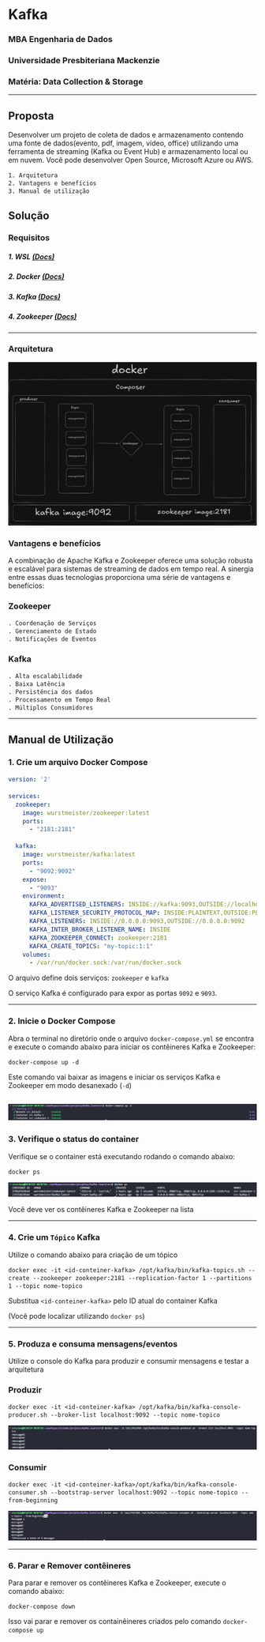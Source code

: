 # Kafka

### MBA Engenharia de Dados
### Universidade Presbiteriana Mackenzie
### Matéria: Data Collection & Storage

---

## Proposta

Desenvolver um projeto de coleta de dados e armazenamento contendo uma fonte de dados(evento, pdf, imagem, vídeo, office) utilizando uma ferramenta de streaming (Kafka ou Event Hub) e armazenamento local ou em nuvem.
Você pode desenvolver Open Source, Microsoft Azure ou AWS.

    1. Arquitetura
    2. Vantagens e benefícios
    3. Manual de utilização


## Solução

### Requisitos

##### 1. WSL [(Docs)](https://learn.microsoft.com/en-us/windows/wsl/)
##### 2. Docker [(Docs)](https://docs.docker.com/)
##### 3. Kafka [(Docs)](https://kafka.apache.org/20/documentation.html)
##### 4. Zookeeper [(Docs)](https://zookeeper.apache.org/doc/r3.9.2/index.html)

----
### Arquitetura

![mock-architecture](src/img/mock-architecture.jpg)


### Vantagens e benefícios

A combinação de Apache Kafka e Zookeeper oferece uma solução robusta e escalável para sistemas de streaming de dados em tempo real. A sinergia entre essas duas tecnologias proporciona uma série de vantagens e benefícios:

### Zookeeper
    . Coordenação de Serviços
    . Gerenciamento de Estado
    . Notificações de Eventos 

### Kafka
    . Alta escalabilidade
    . Baixa Latência
    . Persistência dos dados
    . Processamento em Tempo Real
    . Múltiplos Consumidores

---

## Manual de Utilização

### 1. Crie um arquivo Docker Compose


```yml
version: '2'

services:
  zookeeper:
    image: wurstmeister/zookeeper:latest
    ports:
      - "2181:2181"

  kafka:
    image: wurstmeister/kafka:latest
    ports:
      - "9092:9092"
    expose:
      - "9093"
    environment:
      KAFKA_ADVERTISED_LISTENERS: INSIDE://kafka:9093,OUTSIDE://localhost:9092
      KAFKA_LISTENER_SECURITY_PROTOCOL_MAP: INSIDE:PLAINTEXT,OUTSIDE:PLAINTEXT
      KAFKA_LISTENERS: INSIDE://0.0.0.0:9093,OUTSIDE://0.0.0.0:9092
      KAFKA_INTER_BROKER_LISTENER_NAME: INSIDE
      KAFKA_ZOOKEEPER_CONNECT: zookeeper:2181
      KAFKA_CREATE_TOPICS: "my-topic:1:1"
    volumes:
      - /var/run/docker.sock:/var/run/docker.sock
```

 O arquivo define dois serviços: `zookeeper` e `kafka`

 O serviço Kafka é configurado para expor as portas `9092` e `9093`.

---

### 2. Inicie o Docker Compose

 Abra o terminal no diretório onde o arquivo `docker-compose.yml` se encontra e execute o comando abaixo para iniciar os contêineres Kafka e Zookeeper:

```
docker-compose up -d
```

 Este comando vai baixar as imagens e iniciar os serviços Kafka e Zookeeper em modo desanexado (`-d`)

![docker-compose up -d](src/img/docker-compose-up.png)
---
### 3. Verifique o status do container

 Verifique se o container está executando rodando o comando abaixo:

```
docker ps
```
![docker ps](src/img/docker-ps.png)

 Você deve ver os contêineres Kafka e Zookeeper na lista

---


### 4. Crie um `Tópico` Kafka

Utilize o comando abaixo para criação de um tópico

````
docker exec -it <id-conteiner-kafka> /opt/kafka/bin/kafka-topics.sh --create --zookeeper zookeeper:2181 --replication-factor 1 --partitions 1 --topic nome-topico
````

Substitua `<id-conteiner-kafka>` pelo ID atual do container Kafka

(Você pode localizar utilizando `docker ps`)

---

### 5. Produza e consuma mensagens/eventos

Utilize o console do Kafka para produzir e consumir mensagens e testar a arquitetura

### Produzir

```
docker exec -it <id-conteiner-kafka> /opt/kafka/bin/kafka-console-producer.sh --broker-list localhost:9092 --topic nome-topico
```

![docker exec producer](src/img/docker-exec-producer.png)

### Consumir

```
docker exec -it <id-conteiner-kafka>/opt/kafka/bin/kafka-console-consumer.sh --bootstrap-server localhost:9092 --topic nome-topico --from-beginning
```

![docker exec consumer](src/img/docker-exec-consumer.png)

---

### 6. Parar e Remover contêineres

Para parar e remover os contêineres Kafka e Zookeeper, execute o comando abaixo:

```
docker-compose down
```

Isso vai parar e remover os containêineres criados pelo comando `docker-compose up`